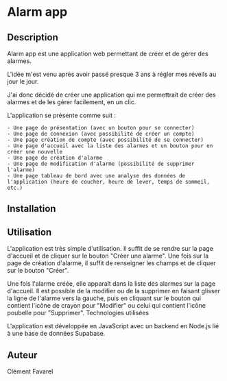 # Alarm app

## Description

Alarm app est une application web permettant de créer et de gérer des alarmes.

L'idée m'est venu après avoir passé presque 3 ans à régler mes réveils au jour le jour.

J'ai donc décidé de créer une application qui me permettrait de créer des alarmes et de les gérer facilement, en un clic.

L'application se présente comme suit :

    - Une page de présentation (avec un bouton pour se connecter)
    - Une page de connexion (avec possibilité de créer un compte)
    - Une page création de compte (avec possibilité de se connecter)
    - Une page d'accueil avec la liste des alarmes et un bouton pour en créer une nouvelle
    - Une page de création d'alarme
    - Une page de modification d'alarme (possibilité de supprimer l'alarme)
    - Une page tableau de bord avec une analyse des données de l'application (heure de coucher, heure de lever, temps de sommeil, etc.)

## Installation

## Utilisation

L'application est très simple d'utilisation. Il suffit de se rendre sur la page d'accueil et de cliquer sur le bouton "Créer une alarme". Une fois sur la page de création d'alarme, il suffit de renseigner les champs et de cliquer sur le bouton "Créer".

Une fois l'alarme créée, elle apparaît dans la liste des alarmes sur la page d'accueil. Il est possible de la modifier ou de la supprimer en faisant glisser la ligne de l'alarme vers la gauche, puis en cliquant sur le bouton qui contient l'icône de crayon pour "Modifier" ou celui qui contient l'icône poubelle pour "Supprimer".
Technologies utilisées

L'application est développée en JavaScript avec un backend en Node.js lié à une base de données Supabase.

## Auteur

Clément Favarel
